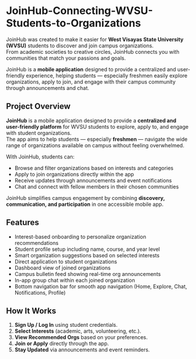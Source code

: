 # JoinHub-Connecting-WVSU-Students-to-Organizations
JoinHub was created to make it easier for **West Visayas State University (WVSU)** students to discover and join campus organizations.  
From academic societies to creative circles, JoinHub connects you with communities that match your passions and goals.

JoinHub is a **mobile application** designed to provide a centralized and user-friendly experience, helping students — especially freshmen easily explore organizations, apply to join, and engage with their campus community through announcements and chat.

##  Project Overview
**JoinHub** is a mobile application designed to provide a **centralized and user-friendly platform** for WVSU students to explore, apply to, and engage with student organizations.  
The app aims to help students — especially **freshmen** — navigate the wide range of organizations available on campus without feeling overwhelmed.

With JoinHub, students can:
- Browse and filter organizations based on interests and categories  
- Apply to join organizations directly within the app  
- Receive updates through announcements and event notifications  
- Chat and connect with fellow members in their chosen communities  

JoinHub simplifies campus engagement by combining **discovery, communication, and participation** in one accessible mobile app.

##  Features

- Interest-based onboarding to personalize organization recommendations
- Student profile setup including name, course, and year level
- Smart organization suggestions based on selected interests
- Direct application to student organizations
- Dashboard view of joined organizations
- Campus bulletin feed showing real-time org announcements
- In-app group chat within each joined organization
- Bottom navigation bar for smooth app navigation (Home, Explore, Chat, Notifications, Profile)

##  How It Works

1. **Sign Up / Log In** using student credentials.  
2. **Select Interests** (academic, arts, volunteering, etc.).  
3. **View Recommended Orgs** based on your preferences.  
4. **Join or Apply** directly through the app.  
5. **Stay Updated** via announcements and event reminders.  
